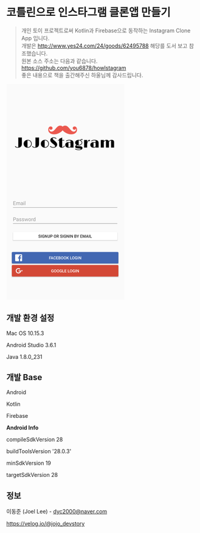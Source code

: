 # 코틀린으로 인스타그램 클론앱 만들기
> 개인 토이 프로젝트로써 Kotlin과 Firebase으로 동작하는 Instagram Clone App 입니다.
<br>개발은 http://www.yes24.com/24/goods/62495788 해당를 도서 보고 참조했습니다.
<br>원본 소스 주소는 다음과 같습니다.
<br>https://github.com/you6878/howlstagram
<br>좋은 내용으로 책을 출간해주신 하울님께 감사드립니다.

<img src="/header.png" width="310">

## 개발 환경 설정

Mac OS 10.15.3

Android Studio 3.6.1

Java 1.8.0_231

## 개발 Base

Android

Kotlin

Firebase


**Android Info**

compileSdkVersion 28

buildToolsVersion '28.0.3'

minSdkVersion 19

targetSdkVersion 28

## 정보

이동준 (Joel Lee) - dyc2000@naver.com

https://velog.io/@jojo_devstory
